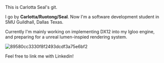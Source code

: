 This is Carlotta Seal's git.

I go by **Carlotta/Ruotong/Seal**. Now I'm a software development student in SMU Guildhall, Dallas Texas.

Currently I'm mainly working on implementing DX12 into my Igloo engine, and preparing for a unreal lumen-inspied rendering system.

![89580cc3330f8f2493dcdf3a75e6bf2](https://github.com/user-attachments/assets/7ec9408d-e2c2-41c6-b86b-5a576ade042c)

Feel free to link me with Linkedin!

